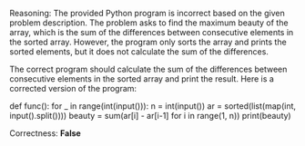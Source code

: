 Reasoning:
The provided Python program is incorrect based on the given problem description. The problem asks to find the maximum beauty of the array, which is the sum of the differences between consecutive elements in the sorted array. However, the program only sorts the array and prints the sorted elements, but it does not calculate the sum of the differences.

The correct program should calculate the sum of the differences between consecutive elements in the sorted array and print the result. Here is a corrected version of the program:

def func():
    for _ in range(int(input())):
        n = int(input())
        ar = sorted(list(map(int, input().split())))
        beauty = sum(ar[i] - ar[i-1] for i in range(1, n))
        print(beauty)

Correctness: **False**